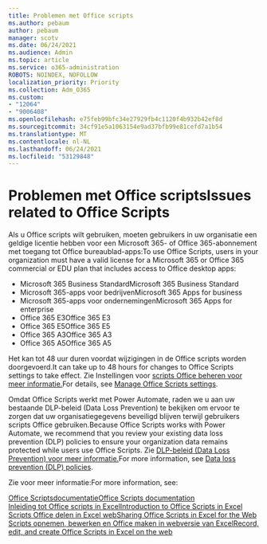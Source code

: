 ```yaml
---
title: Problemen met Office scripts
ms.author: pebaum
author: pebaum
manager: scotv
ms.date: 06/24/2021
ms.audience: Admin
ms.topic: article
ms.service: o365-administration
ROBOTS: NOINDEX, NOFOLLOW
localization_priority: Priority
ms.collection: Adm_O365
ms.custom:
- "12064"
- "9006408"
ms.openlocfilehash: e75feb99bfc34e27929fb4c1120f4b932b42ef8d
ms.sourcegitcommit: 34cf91e5a1063154e9ad37bfb99e81cefd7a1b54
ms.translationtype: MT
ms.contentlocale: nl-NL
ms.lasthandoff: 06/24/2021
ms.locfileid: "53129848"
---
```

# <a name="issues-related-to-office-scripts"></a><span data-ttu-id="21048-102">Problemen met Office scripts</span><span class="sxs-lookup"><span data-stu-id="21048-102">Issues related to Office Scripts</span></span>

<span data-ttu-id="21048-103">Als u Office scripts wilt gebruiken, moeten gebruikers in uw organisatie een geldige licentie hebben voor een Microsoft 365- of Office 365-abonnement met toegang tot Office bureaublad-apps:</span><span class="sxs-lookup"><span data-stu-id="21048-103">To use Office Scripts, users in your organization must have a valid license for a Microsoft 365 or Office 365 commercial or EDU plan that includes access to Office desktop apps:</span></span>

- <span data-ttu-id="21048-104">Microsoft 365 Business Standard</span><span class="sxs-lookup"><span data-stu-id="21048-104">Microsoft 365 Business Standard</span></span>
- <span data-ttu-id="21048-105">Microsoft 365-apps voor bedrijven</span><span class="sxs-lookup"><span data-stu-id="21048-105">Microsoft 365 Apps for business</span></span>
- <span data-ttu-id="21048-106">Microsoft 365-apps voor ondernemingen</span><span class="sxs-lookup"><span data-stu-id="21048-106">Microsoft 365 Apps for enterprise</span></span>
- <span data-ttu-id="21048-107">Office 365 E3</span><span class="sxs-lookup"><span data-stu-id="21048-107">Office 365 E3</span></span>
- <span data-ttu-id="21048-108">Office 365 E5</span><span class="sxs-lookup"><span data-stu-id="21048-108">Office 365 E5</span></span>
- <span data-ttu-id="21048-109">Office 365 A3</span><span class="sxs-lookup"><span data-stu-id="21048-109">Office 365 A3</span></span>
- <span data-ttu-id="21048-110">Office 365 A5</span><span class="sxs-lookup"><span data-stu-id="21048-110">Office 365 A5</span></span>

<span data-ttu-id="21048-111">Het kan tot 48 uur duren voordat wijzigingen in de Office scripts worden doorgevoerd.</span><span class="sxs-lookup"><span data-stu-id="21048-111">It can take up to 48 hours for changes to Office Scripts settings to take effect.</span></span> <span data-ttu-id="21048-112">Zie Instellingen voor [scripts Office beheren voor meer informatie.](/microsoft-365/admin/manage/manage-office-scripts-settings)</span><span class="sxs-lookup"><span data-stu-id="21048-112">For details, see [Manage Office Scripts settings](/microsoft-365/admin/manage/manage-office-scripts-settings).</span></span>

<span data-ttu-id="21048-113">Omdat Office Scripts werkt met Power Automate, raden we u aan uw bestaande DLP-beleid (Data Loss Prevention) te bekijken om ervoor te zorgen dat uw organisatiegegevens beveiligd blijven terwijl gebruikers scripts Office gebruiken.</span><span class="sxs-lookup"><span data-stu-id="21048-113">Because Office Scripts works with Power Automate, we recommend that you review your existing data loss prevention (DLP) policies to ensure your organization data remains protected while users use ‎Office Scripts‎.</span></span> <span data-ttu-id="21048-114">Zie [DLP-beleid (Data Loss Prevention) voor meer informatie.](/power-automate/prevent-data-loss)</span><span class="sxs-lookup"><span data-stu-id="21048-114">For more information, see [Data loss prevention (DLP) policies](/power-automate/prevent-data-loss).</span></span>

<span data-ttu-id="21048-115">Zie voor meer informatie:</span><span class="sxs-lookup"><span data-stu-id="21048-115">For more information, see:</span></span>

[<span data-ttu-id="21048-116">Office Scriptsdocumentatie</span><span class="sxs-lookup"><span data-stu-id="21048-116">Office Scripts documentation</span></span>](/office/dev/scripts/)<br/>
[<span data-ttu-id="21048-117">Inleiding tot Office scripts in Excel</span><span class="sxs-lookup"><span data-stu-id="21048-117">Introduction to Office Scripts in Excel</span></span>](https://support.microsoft.com/office/introduction-to-office-scripts-in-excel-9fbe283d-adb8-4f13-a75b-a81c6baf163a)<br/>
[<span data-ttu-id="21048-118">Scripts Office delen in Excel web</span><span class="sxs-lookup"><span data-stu-id="21048-118">Sharing Office Scripts in Excel for the Web</span></span>](https://support.microsoft.com/office/sharing-office-scripts-in-excel-for-the-web-226eddbc-3a44-4540-acfe-fccda3d1122b)<br/>
[<span data-ttu-id="21048-119">Scripts opnemen, bewerken en Office maken in webversie van Excel</span><span class="sxs-lookup"><span data-stu-id="21048-119">Record, edit, and create Office Scripts in Excel on the web</span></span>](/office/dev/scripts/tutorials/excel-tutorial)